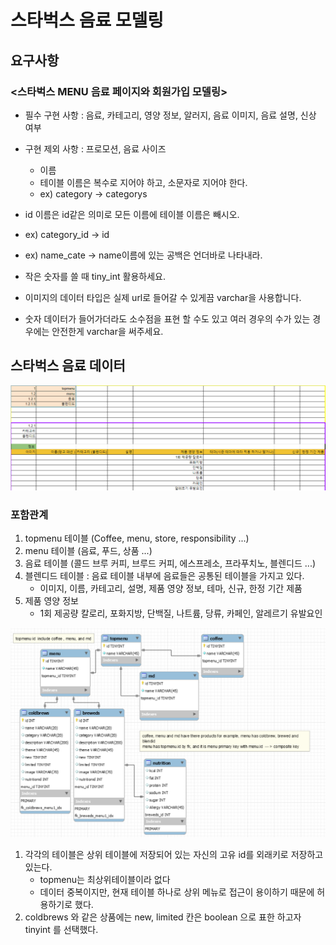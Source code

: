 # 스타벅스 음료 모델링

## 요구사항
### <스타벅스 MENU 음료 페이지와 회원가입 모델링>
- 필수 구현 사항 : 음료, 카테고리, 영양 정보, 알러지, 음료 이미지, 음료 설명, 신상 여부
- 구현 제외 사항 : 프로모션, 음료 사이즈
  - 이름
  - 테이블 이름은 복수로 지어야 하고, 소문자로 지어야 한다.
  - ex) category → categorys

- id 이름은 id같은 의미로 모든 이름에 테이블 이름은 빼시오.
- ex) category_id → id
- ex) name_cate → name이름에 있는 공백은 언더바로 나타내라.
- 작은 숫자를 쓸 때 tiny_int 활용하세요.
- 이미지의 데이터 타입은 실제 url로 들어갈 수 있게끔 varchar을 사용합니다.
- 숫자 데이터가 들어가더라도 소수점을 표현 할 수도 있고 여러 경우의 수가 있는 경우에는 안전한게 varchar을 써주세요.

## 스타벅스 음료 데이터

![img.png](data.png)

### 포함관계 
1. topmenu 테이블 (Coffee, menu, store, responsibility ...) 
2. menu 테이블 (음료, 푸드, 상품 ...)
3. 음료 테이블 (콜드 브루 커피, 브루드 커피, 에스프레소, 프라푸치노, 블렌디드 ...)
4. 블렌디드 테이블 : 음료 테이블 내부에 음료들은 공통된 테이블을 가지고 있다.
   -  이미지, 이름, 카테고리, 설명,	제품 영양 정보, 테마, 신규,	한정 기간 제품
5. 제품 영양 정보 
    - 1회 제공량 칼로리, 포화지방, 단백질, 나트륨, 당류, 카페인, 알레르기 유발요인


![img.png](starbucker.png)

1. 각각의 테이블은 상위 테이블에 저장되어 있는 자신의 고유 id를 외래키로 저장하고 있는다. 
    - topmenu는 최상위테이블이라 없다
    - 데이터 중복이지만, 현재 테이블 하나로 상위 메뉴로 접근이 용이하기 때문에 허용하기로 했다.
2. coldbrews 와 같은 상품에는 new, limited 칸은 boolean 으로 표한 하고자 tinyint 를 선택했다.

